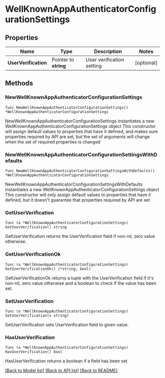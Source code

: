 # WellKnownAppAuthenticatorConfigurationSettings

## Properties

Name | Type | Description | Notes
------------ | ------------- | ------------- | -------------
**UserVerification** | Pointer to **string** | User verification setting | [optional] 

## Methods

### NewWellKnownAppAuthenticatorConfigurationSettings

`func NewWellKnownAppAuthenticatorConfigurationSettings() *WellKnownAppAuthenticatorConfigurationSettings`

NewWellKnownAppAuthenticatorConfigurationSettings instantiates a new WellKnownAppAuthenticatorConfigurationSettings object
This constructor will assign default values to properties that have it defined,
and makes sure properties required by API are set, but the set of arguments
will change when the set of required properties is changed

### NewWellKnownAppAuthenticatorConfigurationSettingsWithDefaults

`func NewWellKnownAppAuthenticatorConfigurationSettingsWithDefaults() *WellKnownAppAuthenticatorConfigurationSettings`

NewWellKnownAppAuthenticatorConfigurationSettingsWithDefaults instantiates a new WellKnownAppAuthenticatorConfigurationSettings object
This constructor will only assign default values to properties that have it defined,
but it doesn't guarantee that properties required by API are set

### GetUserVerification

`func (o *WellKnownAppAuthenticatorConfigurationSettings) GetUserVerification() string`

GetUserVerification returns the UserVerification field if non-nil, zero value otherwise.

### GetUserVerificationOk

`func (o *WellKnownAppAuthenticatorConfigurationSettings) GetUserVerificationOk() (*string, bool)`

GetUserVerificationOk returns a tuple with the UserVerification field if it's non-nil, zero value otherwise
and a boolean to check if the value has been set.

### SetUserVerification

`func (o *WellKnownAppAuthenticatorConfigurationSettings) SetUserVerification(v string)`

SetUserVerification sets UserVerification field to given value.

### HasUserVerification

`func (o *WellKnownAppAuthenticatorConfigurationSettings) HasUserVerification() bool`

HasUserVerification returns a boolean if a field has been set.


[[Back to Model list]](../README.md#documentation-for-models) [[Back to API list]](../README.md#documentation-for-api-endpoints) [[Back to README]](../README.md)


